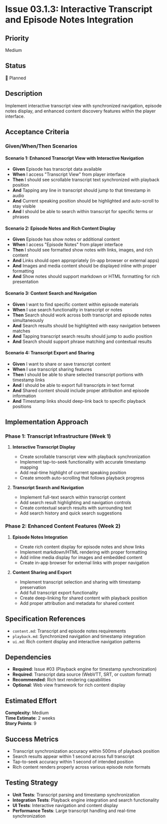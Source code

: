 # Issue 03.1.3: Interactive Transcript and Episode Notes Integration

## Priority
Medium

## Status
🔄 Planned

## Description
Implement interactive transcript view with synchronized navigation, episode notes display, and enhanced content discovery features within the player interface.

## Acceptance Criteria

### Given/When/Then Scenarios

#### Scenario 1: Enhanced Transcript View with Interactive Navigation
- **Given** Episode has transcript data available
- **When** I access "Transcript View" from player interface
- **Then** I should see scrollable transcript text synchronized with playback position
- **And** Tapping any line in transcript should jump to that timestamp in audio
- **And** Current speaking position should be highlighted and auto-scroll to stay visible
- **And** I should be able to search within transcript for specific terms or phrases

#### Scenario 2: Episode Notes and Rich Content Display
- **Given** Episode has show notes or additional content
- **When** I access "Episode Notes" from player interface
- **Then** I should see formatted show notes with links, images, and rich content
- **And** Links should open appropriately (in-app browser or external apps)
- **And** Images and media content should be displayed inline with proper formatting
- **And** Show notes should support markdown or HTML formatting for rich presentation

#### Scenario 3: Content Search and Navigation
- **Given** I want to find specific content within episode materials
- **When** I use search functionality in transcript or notes
- **Then** Search should work across both transcript and episode notes simultaneously
- **And** Search results should be highlighted with easy navigation between matches
- **And** Tapping transcript search results should jump to audio position
- **And** Search should support phrase matching and contextual results

#### Scenario 4: Transcript Export and Sharing
- **Given** I want to share or save transcript content
- **When** I use transcript sharing features
- **Then** I should be able to share selected transcript portions with timestamp links
- **And** I should be able to export full transcripts in text format
- **And** Shared content should include proper attribution and episode information
- **And** Timestamp links should deep-link back to specific playback positions

## Implementation Approach

### Phase 1: Transcript Infrastructure (Week 1)
1. **Interactive Transcript Display**
   - Create scrollable transcript view with playback synchronization
   - Implement tap-to-seek functionality with accurate timestamp mapping
   - Add real-time highlight of current speaking position
   - Create smooth auto-scrolling that follows playback progress

2. **Transcript Search and Navigation**
   - Implement full-text search within transcript content
   - Add search result highlighting and navigation controls
   - Create contextual search results with surrounding text
   - Add search history and quick search suggestions

### Phase 2: Enhanced Content Features (Week 2)
1. **Episode Notes Integration**
   - Create rich content display for episode notes and show links
   - Implement markdown/HTML rendering with proper formatting
   - Add inline media display for images and embedded content
   - Create in-app browser for external links with proper navigation

2. **Content Sharing and Export**
   - Implement transcript selection and sharing with timestamp preservation
   - Add full transcript export functionality
   - Create deep-linking for shared content with playback position
   - Add proper attribution and metadata for shared content

## Specification References
- `content.md`: Transcript and episode notes requirements
- `playback.md`: Synchronized navigation and timestamp integration
- `ui.md`: Rich content display and interactive navigation patterns

## Dependencies
- **Required**: Issue #03 (Playback engine for timestamp synchronization)
- **Required**: Transcript data source (WebVTT, SRT, or custom format)
- **Recommended**: Rich text rendering capabilities
- **Optional**: Web view framework for rich content display

## Estimated Effort
**Complexity**: Medium  
**Time Estimate**: 2 weeks  
**Story Points**: 9

## Success Metrics
- Transcript synchronization accuracy within 500ms of playback position
- Search results appear within 1 second across full transcript
- Tap-to-seek accuracy within 1 second of intended position
- Rich content renders properly across various episode note formats

## Testing Strategy
- **Unit Tests**: Transcript parsing and timestamp synchronization
- **Integration Tests**: Playback engine integration and search functionality
- **UI Tests**: Interactive navigation and content display
- **Performance Tests**: Large transcript handling and real-time synchronization